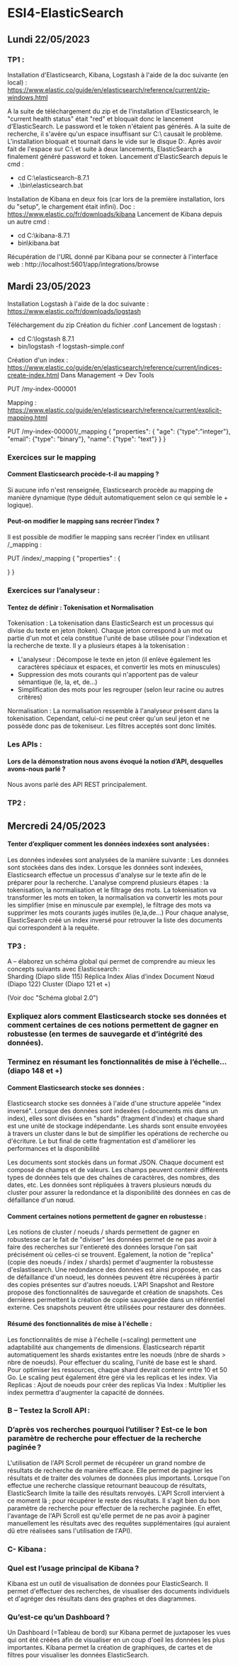 # ESI4-ElasticSearch

## Lundi 22/05/2023 
### TP1 :

Installation d'Elasticsearch, Kibana, Logstash à l'aide de la doc suivante (en local) : https://www.elastic.co/guide/en/elasticsearch/reference/current/zip-windows.html 

A la suite de téléchargement du zip et de l'installation d'Elasticsearch, le "current health status" était "red" et bloquait donc le lancement d'ElasticSearch.
Le password et le token n'étaient pas générés.
A la suite de recherche, il s'avère qu'un espace insuffisant sur C:\ causait le problème. L'installation bloquait et tournait dans le vide sur le disque D:\.
Après avoir fait de l'espace sur C:\ et suite à deux lancements, ElasticSearch a finalement généré password et token.
Lancement d'ElasticSearch depuis le cmd :
- cd C:\elasticsearch-8.7.1
- .\bin\elasticsearch.bat

Installation de Kibana en deux fois (car lors de la première installation, lors du "setup", le chargement était infini). Doc : https://www.elastic.co/fr/downloads/kibana
Lancement de Kibana depuis un autre cmd :
- cd C:\kibana-8.7.1
- bin\kibana.bat

Récupération de l'URL donné par Kibana pour se connecter à l'interface web :
http://localhost:5601/app/integrations/browse

## Mardi 23/05/2023

Installation Logstash à l'aide de la doc suivante : https://www.elastic.co/fr/downloads/logstash

Téléchargement du zip
Création du fichier .conf
Lancement de logstash :
- cd C:\logstash 8.7.1
- bin/logstash -f logstash-simple.conf

Création d'un index : https://www.elastic.co/guide/en/elasticsearch/reference/current/indices-create-index.html
Dans Management -> Dev Tools

PUT /my-index-000001

Mapping : https://www.elastic.co/guide/en/elasticsearch/reference/current/explicit-mapping.html

 PUT /my-index-000001/_mapping
 {
     "properties": {
       "age": {"type":"integer"},
       "email": {"type": "binary"},
       "name": {"type": "text"}
     }
 }
 
 ### Exercices sur le mapping
 
 #### Comment Elasticsearch procède-t-il au mapping ?
 Si aucune info n'est renseignée, Elasticsearch procède au mapping de manière dynamique (type déduit automatiquement selon ce qui semble le + logique).

#### Peut-on modifier le mapping sans recréer l’index ?  
Il est possible de modifier le mapping sans recréer l'index en utilisant /_mapping :

PUT /index/_mapping
 {
   "properties" : {
   
   }
 }
### Exercices sur l’analyseur :  

#### Tentez de définir : Tokenisation et Normalisation 

Tokenisation : La tokenisation dans ElasticSearch est un processus qui divise du texte en jeton (token). Chaque jeton correspond à un mot ou partie d'un mot et cela constitue l'unité de base utilisée pour l'indexation et la recherche de texte.
Il y a plusieurs étapes à la tokenisation :
- L'analyseur : Décompose le texte en jeton (il enlève également les caractères spéciaux et espaces, et convertir les mots en minuscules)
- Suppression des mots courants qui n'apportent pas de valeur sémantique (le, la, et, de...)
- Simplification des mots pour les regrouper (selon leur racine ou autres critères)

Normalisation : La normalisation ressemble à l'analyseur présent dans la tokenisation. Cependant, celui-ci ne peut créer qu'un seul jeton et ne possède donc pas de tokeniseur. Les filtres acceptés sont donc limités.

### Les APIs :

#### Lors de la démonstration nous avons évoqué la notion d’API, desquelles avons-nous parlé ?

Nous avons parlé des API REST principalement.

### TP2 :

## Mercredi 24/05/2023

#### Tenter d’expliquer comment les données indexées sont analysées : 

Les données indexées sont analysées de la manière suivante : 
Les données sont stockées dans des index. Lorsque les données sont indexées, Elasticsearch effectue un processus d'analyse sur le texte afin de le préparer pour la recherche. L'analyse comprend plusieurs étapes : la tokenisation, la norrmalisation et le filtrage des mots.
La tokenisation va transformer les mots en token, la normalisation va convertir les mots pour les simplifier (mise en minuscule par exemple), le filtrage des mots va supprimer les mots courants jugés inutiles (le,la,de...)
Pour chaque analyse, ElasticSearch créé un index inversé pour retrouver la liste des documents qui correspondent à la requête.

### TP3 :

A – élaborez un schéma global qui permet de comprendre au mieux les concepts suivants avec Elasticsearch :  
Sharding (Diapo slide 115) 
Réplica 
Index 
Alias d’index 
Document 
Nœud (Diapo 122) 
Cluster (Diapo 121 et +) 

(Voir doc "Schéma global 2.0")

### Expliquez alors comment Elasticsearch stocke ses données et comment certaines de ces notions permettent de gagner en robustesse (en termes de sauvegarde et d’intégrité des données). 
### Terminez en résumant les fonctionnalités de mise à l’échelle… (diapo 148 et +) 

#### Comment Elasticsearch stocke ses données :
Elasticsearch stocke ses données à l'aide d'une structure appelée "index inversé". 
Lorsque des données sont indexées (=documents mis dans un index), elles sont divisées en "shards" (fragment d'index) et chaque shard est une unité de stockage indépendante. Les shards sont ensuite envoyées à travers un cluster dans le but de simplifier les opérations de recherche ou d'écriture. Le but final de cette fragmentation est d'améliorer les performances et la disponibilité

Les documents sont stockés dans un format JSON. Chaque document est composé de champs et de valeurs. Les champs peuvent contenir différents types de données tels que des chaînes de caractères, des nombres, des dates, etc.
Les données sont répliquées à travers plusieurs nœuds du cluster pour assurer la redondance et la disponibilité des données en cas de défaillance d'un nœud.

#### Comment certaines notions permettent de gagner en robustesse :
Les notions de cluster / noeuds / shards permettent de gagner en robustesse car le fait de "diviser" les données permet de ne pas avoir à faire des recherches sur l'entiereté des données lorsque l'on sait précisément où celles-ci se trouvent.
Egalement, la notion de "replica" (copie des noeuds / index / shards) permet d'augmenter la robustesse d'eslastisearch. Une redondance des données est ainsi proposée, en cas de défaillance d'un noeud, les données peuvent être récupérées à partir des copies présentes sur d'autres noeuds.
L'API Snapshot and Restore propose des fonctionnalités de sauvegarde et création de snapshots. Ces dernières permettent la création de copie sauvegardée dans un référentiel externe. Ces snapshots peuvent être utilisées pour restaurer des données.

#### Résumé des fonctionnalités de mise à l'échelle :
Les fonctionnalités de mise à l'échelle (=scaling) permettent une adaptabilité aux changements de dimensions.
Elasticsearch répartit automatiquement les shards existantes entre les noeuds (nbre de shards > nbre de noeuds).
Pour effectuer du scaling, l'unité de base est le shard. Pour optimiser les ressources, chaque shard devrait contenir entre 10 et 50 Go.
Le scaling peut également être géré via les replicas et les index.
Via Replicas : Ajout de noeuds pour créer des replicas
Via Index : Multiplier les index permettra d'augmenter la capacité de données.

### B – Testez la Scroll API :
### D’après vos recherches pourquoi l’utiliser ? Est-ce le bon paramètre de recherche pour effectuer de la recherche paginée ?  

L'utilisation de l'API Scroll permet de récupérer un grand nombre de résultats de recherche de manière efficace. Elle permet de paginer les résultats et de traiter des volumes de données plus importants.
Lorsque l'on effectue une recherche classique retournant beaucoup de résultats, ElasticSearch limite la taille des résultats renvoyés. L'API Scroll intervient à ce moment là ; pour récupérer le reste des résultats.
Il s'agit bien du bon paramètre de recherche pour effectuer de la recherche paginée. En effet, l'avantage de l'APi Scroll est qu'elle permet de ne pas avoir à paginer manuellement les résultats avec des requêtes supplémentaires (qui auraient dû etre réalisées sans l'utilisation de l'API).

### C- Kibana : 
### Quel est l’usage principal de Kibana ?  

Kibana est un outil de visualisation de données pour ElasticSearch. Il permet d'effectuer des recherches, de visualiser des documents individuels et d'agréger des résultats dans des graphes et des diagrammes.


### Qu’est-ce qu’un Dashboard ?  

Un Dashboard (=Tableau de bord) sur Kibana permet de juxtaposer les vues qui ont été créées afin de visualiser en un coup d'oeil les données les plus importantes.
Kibana permet la création de graphiques, de cartes et de filtres pour visualiser les données ElasticSearch.







